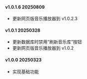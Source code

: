 #### v1.0.1.6 20250809
 * 更新网页版音乐播放器到 v1.0.2.3

#### v1.0.1 20250328
 * 更新数据库时禁用“刷新音乐库”按钮
 * 更新网页版音乐播放器到 v1.0.2

#### v1.0.0 20250323
 * 实现基础功能
 
